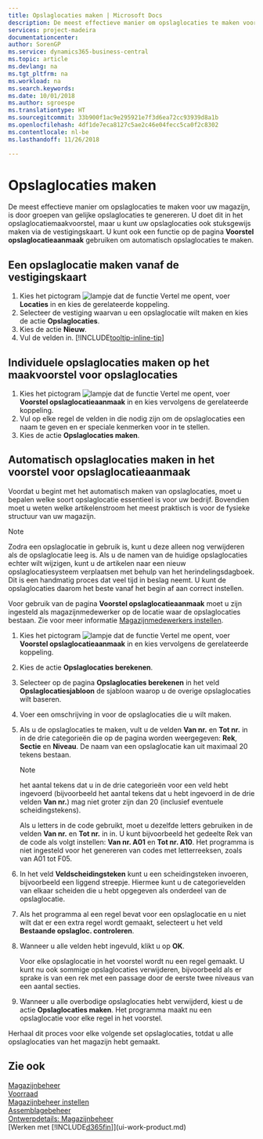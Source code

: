 ```yaml
---
title: Opslaglocaties maken | Microsoft Docs
description: De meest effectieve manier om opslaglocaties te maken voor uw magazijn, is door groepen van gelijke opslaglocaties te genereren. U doet dit in het opslaglocatiemaakvoorstel, maar u kunt uw opslaglocaties ook stuksgewijs maken.
services: project-madeira
documentationcenter: 
author: SorenGP
ms.service: dynamics365-business-central
ms.topic: article
ms.devlang: na
ms.tgt_pltfrm: na
ms.workload: na
ms.search.keywords: 
ms.date: 10/01/2018
ms.author: sgroespe
ms.translationtype: HT
ms.sourcegitcommit: 33b900f1ac9e295921e7f3d6ea72cc93939d8a1b
ms.openlocfilehash: 4df1de7eca8127c5ae2c46e04fecc5ca0f2c8302
ms.contentlocale: nl-be
ms.lasthandoff: 11/26/2018

---
```

# <a name="create-bins"></a>Opslaglocaties maken
De meest effectieve manier om opslaglocaties te maken voor uw magazijn, is door groepen van gelijke opslaglocaties te genereren. U doet dit in het opslaglocatiemaakvoorstel, maar u kunt uw opslaglocaties ook stuksgewijs maken via de vestigingskaart. U kunt ook een functie op de pagina **Voorstel opslaglocatieaanmaak** gebruiken om automatisch opslaglocaties te maken.  

## <a name="to-create-a-bin-from-the-location-card"></a>Een opslaglocatie maken vanaf de vestigingskaart  
1.  Kies het pictogram ![lampje dat de functie Vertel me opent](media/ui-search/search_small.png "Vertel me wat u wilt doen"), voer **Locaties** in en kies de gerelateerde koppeling.  
2.  Selecteer de vestiging waarvan u een opslaglocatie wilt maken en kies de actie **Opslaglocaties**.  
3. Kies de actie **Nieuw**.
4. Vul de velden in. [!INCLUDE[tooltip-inline-tip](includes/tooltip-inline-tip_md.md)]  

## <a name="to-create-bins-individually-in-the-bin-creation-worksheet"></a>Individuele opslaglocaties maken op het maakvoorstel voor opslaglocaties  
1.  Kies het pictogram ![lampje dat de functie Vertel me opent](media/ui-search/search_small.png "Vertel me wat u wilt doen"), voer **Voorstel opslaglocatieaanmaak** in en kies vervolgens de gerelateerde koppeling.  
2.  Vul op elke regel de velden in die nodig zijn om de opslaglocaties een naam te geven en er speciale kenmerken voor in te stellen.  
3.  Kies de actie **Opslaglocaties maken**.  

## <a name="to-make-bins-automatically-in-the-bin-creation-worksheet"></a>Automatisch opslaglocaties maken in het voorstel voor opslaglocatieaanmaak  
Voordat u begint met het automatisch maken van opslaglocaties, moet u bepalen welke soort opslaglocatie essentieel is voor uw bedrijf. Bovendien moet u weten welke artikelenstroom het meest praktisch is voor de fysieke structuur van uw magazijn.  

> [!NOTE]  
>  Zodra een opslaglocatie in gebruik is, kunt u deze alleen nog verwijderen als de opslaglocatie leeg is. Als u de namen van de huidige opslaglocaties echter wilt wijzigen, kunt u de artikelen naar een nieuw opslaglocatiesysteem verplaatsen met behulp van het herindelingsdagboek. Dit is een handmatig proces dat veel tijd in beslag neemt. U kunt de opslaglocaties daarom het beste vanaf het begin af aan correct instellen.  

Voor gebruik van de pagina **Voorstel opslaglocatieaanmaak** moet u zijn ingesteld als magazijnmedewerker op de locatie waar de opslaglocaties bestaan. Zie voor meer informatie [Magazijnmedewerkers instellen](warehouse-how-to-set-up-warehouse-employees.md).    

1.  Kies het pictogram ![lampje dat de functie Vertel me opent](media/ui-search/search_small.png "Vertel me wat u wilt doen"), voer **Voorstel opslaglocatieaanmaak** in en kies vervolgens de gerelateerde koppeling.  
2.  Kies de actie **Opslaglocaties berekenen**.
3. Selecteer op de pagina **Opslaglocaties berekenen** in het veld **Opslaglocatiesjabloon** de sjabloon waarop u de overige opslaglocaties wilt baseren.
4.  Voer een omschrijving in voor de opslaglocaties die u wilt maken.  
5.  Als u de opslaglocaties te maken, vult u de velden **Van nr.** en **Tot nr.** in in de drie categorieën die op de pagina worden weergegeven: **Rek**, **Sectie** en **Niveau**. De naam van een opslaglocatie kan uit maximaal 20 tekens bestaan.  

    > [!NOTE]  
    >  het aantal tekens dat u in de drie categorieën voor een veld hebt ingevoerd (bijvoorbeeld het aantal tekens dat u hebt ingevoerd in de drie velden **Van nr.**) mag niet groter zijn dan 20 (inclusief eventuele scheidingstekens).  

     Als u letters in de code gebruikt, moet u dezelfde letters gebruiken in de velden **Van nr.** en **Tot nr.** in in. U kunt bijvoorbeeld het gedeelte Rek van de code als volgt instellen: **Van nr. A01** en **Tot nr. A10**. Het programma is niet ingesteld voor het genereren van codes met letterreeksen, zoals van A01 tot F05.  

6.  In het veld **Veldscheidingsteken** kunt u een scheidingsteken invoeren, bijvoorbeeld een liggend streepje. Hiermee kunt u de categorievelden van elkaar scheiden die u hebt opgegeven als onderdeel van de opslaglocatie.  
7.  Als het programma al een regel bevat voor een opslaglocatie en u niet wilt dat er een extra regel wordt gemaakt, selecteert u het veld **Bestaande opslagloc. controleren**.  
8. Wanneer u alle velden hebt ingevuld, klikt u op **OK**.

    Voor elke opslaglocatie in het voorstel wordt nu een regel gemaakt. U kunt nu ook sommige opslaglocaties verwijderen, bijvoorbeeld als er sprake is van een rek met een passage door de eerste twee niveaus van een aantal secties.  

9. Wanneer u alle overbodige opslaglocaties hebt verwijderd, kiest u de actie **Opslaglocaties maken**. Het programma maakt nu een opslaglocatie voor elke regel in het voorstel.  

Herhaal dit proces voor elke volgende set opslaglocaties, totdat u alle opslaglocaties van het magazijn hebt gemaakt.  

## <a name="see-also"></a>Zie ook  
[Magazijnbeheer](warehouse-manage-warehouse.md)  
[Voorraad](inventory-manage-inventory.md)  
[Magazijnbeheer instellen](warehouse-setup-warehouse.md)     
[Assemblagebeheer](assembly-assemble-items.md)    
[Ontwerpdetails: Magazijnbeheer](design-details-warehouse-management.md)  
[Werken met [!INCLUDE[d365fin](includes/d365fin_md.md)]](ui-work-product.md)

